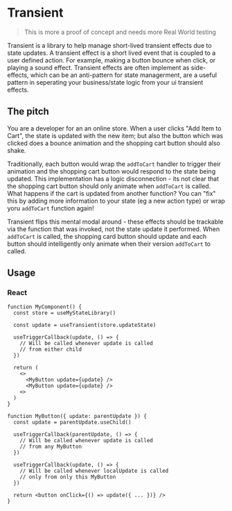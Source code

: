 # Transient

> This is more a proof of concept and needs more Real World testing

Transient is a library to help manage short-lived transient effects due to state updates. A transient effect is a short lived event that is coupled to a user defined action. For example, making a button bounce when click, or playing a sound effect. Transient effects are often implement as side-effects, which can be an anti-pattern for state managerment, are a useful pattern in seperating your business/state logic from your ui transient effects.

## The pitch

You are a developer for an an online store. When a user clicks "Add Item to Cart", the state is updated with the new item; but also the button which was clicked does a bounce animation and the shopping cart button should also shake.

Traditionally, each button would wrap the `addToCart` handler to trigger their animation and the shopping cart button would respond to the state being updated. This implementation has a logic disconnection - its not clear that the shopping cart button should only animate when `addToCart` is called. What happens if the cart is updated from another function? You can "fix" this by adding more information to your state (eg a new action type) or wrap yoru `addToCart` function again!

Transient flips this mental modal around - these effects should be trackable via the function that was invoked, not the state update it performed. When `addToCart` is called, the shopping card button should update and each button should intelligently only animate when their version `addToCart` to called.

## Usage

### React

```tsx
function MyComponent() {
  const store = useMyStateLibrary()

  const update = useTransient(store.updateState)

  useTriggerCallback(update, () => {
    // Will be called whenever update is called
    // from either child
  })

  return (
    <>
      <MyButton update={update} />
      <MyButton update={update} />
    <>
  )
}

function MyButton({ update: parentUpdate }) {
  const update = parentUpdate.useChild()

  useTriggerCallback(parentUpdate, () => {
    // Will be called whenever update is called
    // from any MyButton
  })

  useTriggerCallback(update, () => {
    // Will be called whenever localUpdate is called
    // only from only this MyButton
  })

  return <button onClick={() => update({ ... })} />
}
```
